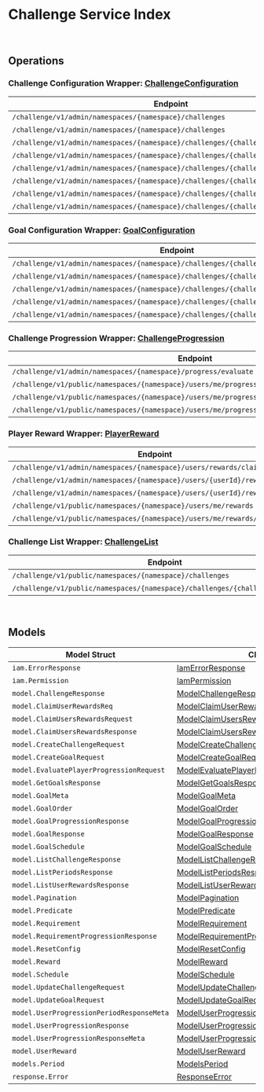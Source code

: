 [//]: # (Code generated. DO NOT EDIT.)

# Challenge Service Index

&nbsp;

## Operations

### Challenge Configuration Wrapper:  [ChallengeConfiguration](../../challenge-sdk/pkg/wrapper_challengeConfiguration.go)
| Endpoint | Method | ID | Class | Wrapper | Example |
|---|---|---|---|---|---|
| `/challenge/v1/admin/namespaces/{namespace}/challenges` | GET | AdminGetChallengesShort | [AdminGetChallengesShort](../../challenge-sdk/pkg/challengeclient/challenge_configuration/challenge_configuration_client.go) | [AdminGetChallengesShort](../../challenge-sdk/pkg/wrapper_challengeConfiguration.go) | [AdminGetChallengesShort](../../samples/cli/cmd/challenge/challengeConfiguration/adminGetChallenges.go) |
| `/challenge/v1/admin/namespaces/{namespace}/challenges` | POST | AdminCreateChallengeShort | [AdminCreateChallengeShort](../../challenge-sdk/pkg/challengeclient/challenge_configuration/challenge_configuration_client.go) | [AdminCreateChallengeShort](../../challenge-sdk/pkg/wrapper_challengeConfiguration.go) | [AdminCreateChallengeShort](../../samples/cli/cmd/challenge/challengeConfiguration/adminCreateChallenge.go) |
| `/challenge/v1/admin/namespaces/{namespace}/challenges/{challengeCode}` | GET | AdminGetChallengeShort | [AdminGetChallengeShort](../../challenge-sdk/pkg/challengeclient/challenge_configuration/challenge_configuration_client.go) | [AdminGetChallengeShort](../../challenge-sdk/pkg/wrapper_challengeConfiguration.go) | [AdminGetChallengeShort](../../samples/cli/cmd/challenge/challengeConfiguration/adminGetChallenge.go) |
| `/challenge/v1/admin/namespaces/{namespace}/challenges/{challengeCode}` | PUT | AdminUpdateChallengeShort | [AdminUpdateChallengeShort](../../challenge-sdk/pkg/challengeclient/challenge_configuration/challenge_configuration_client.go) | [AdminUpdateChallengeShort](../../challenge-sdk/pkg/wrapper_challengeConfiguration.go) | [AdminUpdateChallengeShort](../../samples/cli/cmd/challenge/challengeConfiguration/adminUpdateChallenge.go) |
| `/challenge/v1/admin/namespaces/{namespace}/challenges/{challengeCode}` | DELETE | AdminDeleteChallengeShort | [AdminDeleteChallengeShort](../../challenge-sdk/pkg/challengeclient/challenge_configuration/challenge_configuration_client.go) | [AdminDeleteChallengeShort](../../challenge-sdk/pkg/wrapper_challengeConfiguration.go) | [AdminDeleteChallengeShort](../../samples/cli/cmd/challenge/challengeConfiguration/adminDeleteChallenge.go) |
| `/challenge/v1/admin/namespaces/{namespace}/challenges/{challengeCode}/periods` | GET | AdminGetPeriodsShort | [AdminGetPeriodsShort](../../challenge-sdk/pkg/challengeclient/challenge_configuration/challenge_configuration_client.go) | [AdminGetPeriodsShort](../../challenge-sdk/pkg/wrapper_challengeConfiguration.go) | [AdminGetPeriodsShort](../../samples/cli/cmd/challenge/challengeConfiguration/adminGetPeriods.go) |
| `/challenge/v1/admin/namespaces/{namespace}/challenges/{challengeCode}/randomize` | POST | AdminRandomizeChallengeShort | [AdminRandomizeChallengeShort](../../challenge-sdk/pkg/challengeclient/challenge_configuration/challenge_configuration_client.go) | [AdminRandomizeChallengeShort](../../challenge-sdk/pkg/wrapper_challengeConfiguration.go) | [AdminRandomizeChallengeShort](../../samples/cli/cmd/challenge/challengeConfiguration/adminRandomizeChallenge.go) |
| `/challenge/v1/admin/namespaces/{namespace}/challenges/{challengeCode}/tied` | DELETE | AdminDeleteTiedChallengeShort | [AdminDeleteTiedChallengeShort](../../challenge-sdk/pkg/challengeclient/challenge_configuration/challenge_configuration_client.go) | [AdminDeleteTiedChallengeShort](../../challenge-sdk/pkg/wrapper_challengeConfiguration.go) | [AdminDeleteTiedChallengeShort](../../samples/cli/cmd/challenge/challengeConfiguration/adminDeleteTiedChallenge.go) |

### Goal Configuration Wrapper:  [GoalConfiguration](../../challenge-sdk/pkg/wrapper_goalConfiguration.go)
| Endpoint | Method | ID | Class | Wrapper | Example |
|---|---|---|---|---|---|
| `/challenge/v1/admin/namespaces/{namespace}/challenges/{challengeCode}/goals` | GET | AdminGetGoalsShort | [AdminGetGoalsShort](../../challenge-sdk/pkg/challengeclient/goal_configuration/goal_configuration_client.go) | [AdminGetGoalsShort](../../challenge-sdk/pkg/wrapper_goalConfiguration.go) | [AdminGetGoalsShort](../../samples/cli/cmd/challenge/goalConfiguration/adminGetGoals.go) |
| `/challenge/v1/admin/namespaces/{namespace}/challenges/{challengeCode}/goals` | POST | AdminCreateGoalShort | [AdminCreateGoalShort](../../challenge-sdk/pkg/challengeclient/goal_configuration/goal_configuration_client.go) | [AdminCreateGoalShort](../../challenge-sdk/pkg/wrapper_goalConfiguration.go) | [AdminCreateGoalShort](../../samples/cli/cmd/challenge/goalConfiguration/adminCreateGoal.go) |
| `/challenge/v1/admin/namespaces/{namespace}/challenges/{challengeCode}/goals/{code}` | GET | AdminGetGoalShort | [AdminGetGoalShort](../../challenge-sdk/pkg/challengeclient/goal_configuration/goal_configuration_client.go) | [AdminGetGoalShort](../../challenge-sdk/pkg/wrapper_goalConfiguration.go) | [AdminGetGoalShort](../../samples/cli/cmd/challenge/goalConfiguration/adminGetGoal.go) |
| `/challenge/v1/admin/namespaces/{namespace}/challenges/{challengeCode}/goals/{code}` | PUT | AdminUpdateGoalsShort | [AdminUpdateGoalsShort](../../challenge-sdk/pkg/challengeclient/goal_configuration/goal_configuration_client.go) | [AdminUpdateGoalsShort](../../challenge-sdk/pkg/wrapper_goalConfiguration.go) | [AdminUpdateGoalsShort](../../samples/cli/cmd/challenge/goalConfiguration/adminUpdateGoals.go) |
| `/challenge/v1/admin/namespaces/{namespace}/challenges/{challengeCode}/goals/{code}` | DELETE | AdminDeleteGoalShort | [AdminDeleteGoalShort](../../challenge-sdk/pkg/challengeclient/goal_configuration/goal_configuration_client.go) | [AdminDeleteGoalShort](../../challenge-sdk/pkg/wrapper_goalConfiguration.go) | [AdminDeleteGoalShort](../../samples/cli/cmd/challenge/goalConfiguration/adminDeleteGoal.go) |

### Challenge Progression Wrapper:  [ChallengeProgression](../../challenge-sdk/pkg/wrapper_challengeProgression.go)
| Endpoint | Method | ID | Class | Wrapper | Example |
|---|---|---|---|---|---|
| `/challenge/v1/admin/namespaces/{namespace}/progress/evaluate` | POST | AdminEvaluateProgressShort | [AdminEvaluateProgressShort](../../challenge-sdk/pkg/challengeclient/challenge_progression/challenge_progression_client.go) | [AdminEvaluateProgressShort](../../challenge-sdk/pkg/wrapper_challengeProgression.go) | [AdminEvaluateProgressShort](../../samples/cli/cmd/challenge/challengeProgression/adminEvaluateProgress.go) |
| `/challenge/v1/public/namespaces/{namespace}/users/me/progress/evaluate` | POST | EvaluateMyProgressShort | [EvaluateMyProgressShort](../../challenge-sdk/pkg/challengeclient/challenge_progression/challenge_progression_client.go) | [EvaluateMyProgressShort](../../challenge-sdk/pkg/wrapper_challengeProgression.go) | [EvaluateMyProgressShort](../../samples/cli/cmd/challenge/challengeProgression/evaluateMyProgress.go) |
| `/challenge/v1/public/namespaces/{namespace}/users/me/progress/{challengeCode}` | GET | PublicGetUserProgressionShort | [PublicGetUserProgressionShort](../../challenge-sdk/pkg/challengeclient/challenge_progression/challenge_progression_client.go) | [PublicGetUserProgressionShort](../../challenge-sdk/pkg/wrapper_challengeProgression.go) | [PublicGetUserProgressionShort](../../samples/cli/cmd/challenge/challengeProgression/publicGetUserProgression.go) |
| `/challenge/v1/public/namespaces/{namespace}/users/me/progress/{challengeCode}/index/{index}` | GET | PublicGetPastUserProgressionShort | [PublicGetPastUserProgressionShort](../../challenge-sdk/pkg/challengeclient/challenge_progression/challenge_progression_client.go) | [PublicGetPastUserProgressionShort](../../challenge-sdk/pkg/wrapper_challengeProgression.go) | [PublicGetPastUserProgressionShort](../../samples/cli/cmd/challenge/challengeProgression/publicGetPastUserProgression.go) |

### Player Reward Wrapper:  [PlayerReward](../../challenge-sdk/pkg/wrapper_playerReward.go)
| Endpoint | Method | ID | Class | Wrapper | Example |
|---|---|---|---|---|---|
| `/challenge/v1/admin/namespaces/{namespace}/users/rewards/claim` | POST | AdminClaimUsersRewardsShort | [AdminClaimUsersRewardsShort](../../challenge-sdk/pkg/challengeclient/player_reward/player_reward_client.go) | [AdminClaimUsersRewardsShort](../../challenge-sdk/pkg/wrapper_playerReward.go) | [AdminClaimUsersRewardsShort](../../samples/cli/cmd/challenge/playerReward/adminClaimUsersRewards.go) |
| `/challenge/v1/admin/namespaces/{namespace}/users/{userId}/rewards` | GET | AdminGetUserRewardsShort | [AdminGetUserRewardsShort](../../challenge-sdk/pkg/challengeclient/player_reward/player_reward_client.go) | [AdminGetUserRewardsShort](../../challenge-sdk/pkg/wrapper_playerReward.go) | [AdminGetUserRewardsShort](../../samples/cli/cmd/challenge/playerReward/adminGetUserRewards.go) |
| `/challenge/v1/admin/namespaces/{namespace}/users/{userId}/rewards/claim` | POST | AdminClaimUserRewardsShort | [AdminClaimUserRewardsShort](../../challenge-sdk/pkg/challengeclient/player_reward/player_reward_client.go) | [AdminClaimUserRewardsShort](../../challenge-sdk/pkg/wrapper_playerReward.go) | [AdminClaimUserRewardsShort](../../samples/cli/cmd/challenge/playerReward/adminClaimUserRewards.go) |
| `/challenge/v1/public/namespaces/{namespace}/users/me/rewards` | GET | PublicGetUserRewardsShort | [PublicGetUserRewardsShort](../../challenge-sdk/pkg/challengeclient/player_reward/player_reward_client.go) | [PublicGetUserRewardsShort](../../challenge-sdk/pkg/wrapper_playerReward.go) | [PublicGetUserRewardsShort](../../samples/cli/cmd/challenge/playerReward/publicGetUserRewards.go) |
| `/challenge/v1/public/namespaces/{namespace}/users/me/rewards/claim` | POST | PublicClaimUserRewardsShort | [PublicClaimUserRewardsShort](../../challenge-sdk/pkg/challengeclient/player_reward/player_reward_client.go) | [PublicClaimUserRewardsShort](../../challenge-sdk/pkg/wrapper_playerReward.go) | [PublicClaimUserRewardsShort](../../samples/cli/cmd/challenge/playerReward/publicClaimUserRewards.go) |

### Challenge List Wrapper:  [ChallengeList](../../challenge-sdk/pkg/wrapper_challengeList.go)
| Endpoint | Method | ID | Class | Wrapper | Example |
|---|---|---|---|---|---|
| `/challenge/v1/public/namespaces/{namespace}/challenges` | GET | GetChallengesShort | [GetChallengesShort](../../challenge-sdk/pkg/challengeclient/challenge_list/challenge_list_client.go) | [GetChallengesShort](../../challenge-sdk/pkg/wrapper_challengeList.go) | [GetChallengesShort](../../samples/cli/cmd/challenge/challengeList/getChallenges.go) |
| `/challenge/v1/public/namespaces/{namespace}/challenges/{challengeCode}/goals` | GET | PublicGetScheduledGoalsShort | [PublicGetScheduledGoalsShort](../../challenge-sdk/pkg/challengeclient/challenge_list/challenge_list_client.go) | [PublicGetScheduledGoalsShort](../../challenge-sdk/pkg/wrapper_challengeList.go) | [PublicGetScheduledGoalsShort](../../samples/cli/cmd/challenge/challengeList/publicGetScheduledGoals.go) |


&nbsp;  

## Models

| Model Struct | Class |
|---|---|
| `iam.ErrorResponse` | [IamErrorResponse ](../../challenge-sdk/pkg/challengeclientmodels/iam_error_response.go) |
| `iam.Permission` | [IamPermission ](../../challenge-sdk/pkg/challengeclientmodels/iam_permission.go) |
| `model.ChallengeResponse` | [ModelChallengeResponse ](../../challenge-sdk/pkg/challengeclientmodels/model_challenge_response.go) |
| `model.ClaimUserRewardsReq` | [ModelClaimUserRewardsReq ](../../challenge-sdk/pkg/challengeclientmodels/model_claim_user_rewards_req.go) |
| `model.ClaimUsersRewardsRequest` | [ModelClaimUsersRewardsRequest ](../../challenge-sdk/pkg/challengeclientmodels/model_claim_users_rewards_request.go) |
| `model.ClaimUsersRewardsResponse` | [ModelClaimUsersRewardsResponse ](../../challenge-sdk/pkg/challengeclientmodels/model_claim_users_rewards_response.go) |
| `model.CreateChallengeRequest` | [ModelCreateChallengeRequest ](../../challenge-sdk/pkg/challengeclientmodels/model_create_challenge_request.go) |
| `model.CreateGoalRequest` | [ModelCreateGoalRequest ](../../challenge-sdk/pkg/challengeclientmodels/model_create_goal_request.go) |
| `model.EvaluatePlayerProgressionRequest` | [ModelEvaluatePlayerProgressionRequest ](../../challenge-sdk/pkg/challengeclientmodels/model_evaluate_player_progression_request.go) |
| `model.GetGoalsResponse` | [ModelGetGoalsResponse ](../../challenge-sdk/pkg/challengeclientmodels/model_get_goals_response.go) |
| `model.GoalMeta` | [ModelGoalMeta ](../../challenge-sdk/pkg/challengeclientmodels/model_goal_meta.go) |
| `model.GoalOrder` | [ModelGoalOrder ](../../challenge-sdk/pkg/challengeclientmodels/model_goal_order.go) |
| `model.GoalProgressionResponse` | [ModelGoalProgressionResponse ](../../challenge-sdk/pkg/challengeclientmodels/model_goal_progression_response.go) |
| `model.GoalResponse` | [ModelGoalResponse ](../../challenge-sdk/pkg/challengeclientmodels/model_goal_response.go) |
| `model.GoalSchedule` | [ModelGoalSchedule ](../../challenge-sdk/pkg/challengeclientmodels/model_goal_schedule.go) |
| `model.ListChallengeResponse` | [ModelListChallengeResponse ](../../challenge-sdk/pkg/challengeclientmodels/model_list_challenge_response.go) |
| `model.ListPeriodsResponse` | [ModelListPeriodsResponse ](../../challenge-sdk/pkg/challengeclientmodels/model_list_periods_response.go) |
| `model.ListUserRewardsResponse` | [ModelListUserRewardsResponse ](../../challenge-sdk/pkg/challengeclientmodels/model_list_user_rewards_response.go) |
| `model.Pagination` | [ModelPagination ](../../challenge-sdk/pkg/challengeclientmodels/model_pagination.go) |
| `model.Predicate` | [ModelPredicate ](../../challenge-sdk/pkg/challengeclientmodels/model_predicate.go) |
| `model.Requirement` | [ModelRequirement ](../../challenge-sdk/pkg/challengeclientmodels/model_requirement.go) |
| `model.RequirementProgressionResponse` | [ModelRequirementProgressionResponse ](../../challenge-sdk/pkg/challengeclientmodels/model_requirement_progression_response.go) |
| `model.ResetConfig` | [ModelResetConfig ](../../challenge-sdk/pkg/challengeclientmodels/model_reset_config.go) |
| `model.Reward` | [ModelReward ](../../challenge-sdk/pkg/challengeclientmodels/model_reward.go) |
| `model.Schedule` | [ModelSchedule ](../../challenge-sdk/pkg/challengeclientmodels/model_schedule.go) |
| `model.UpdateChallengeRequest` | [ModelUpdateChallengeRequest ](../../challenge-sdk/pkg/challengeclientmodels/model_update_challenge_request.go) |
| `model.UpdateGoalRequest` | [ModelUpdateGoalRequest ](../../challenge-sdk/pkg/challengeclientmodels/model_update_goal_request.go) |
| `model.UserProgressionPeriodResponseMeta` | [ModelUserProgressionPeriodResponseMeta ](../../challenge-sdk/pkg/challengeclientmodels/model_user_progression_period_response_meta.go) |
| `model.UserProgressionResponse` | [ModelUserProgressionResponse ](../../challenge-sdk/pkg/challengeclientmodels/model_user_progression_response.go) |
| `model.UserProgressionResponseMeta` | [ModelUserProgressionResponseMeta ](../../challenge-sdk/pkg/challengeclientmodels/model_user_progression_response_meta.go) |
| `model.UserReward` | [ModelUserReward ](../../challenge-sdk/pkg/challengeclientmodels/model_user_reward.go) |
| `models.Period` | [ModelsPeriod ](../../challenge-sdk/pkg/challengeclientmodels/models_period.go) |
| `response.Error` | [ResponseError ](../../challenge-sdk/pkg/challengeclientmodels/response_error.go) |
